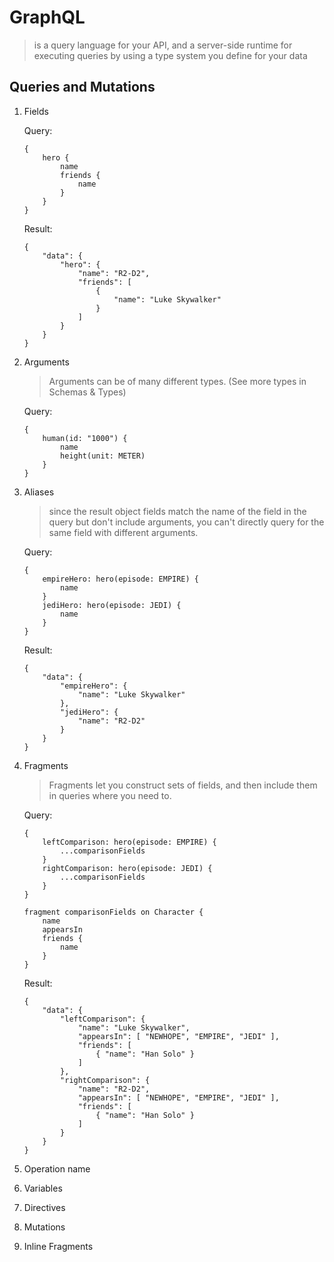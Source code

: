 # **GraphQL**
> is a query language for your API, and a server-side runtime for executing queries by using a type system you define for your data

## Queries and Mutations
1. Fields

    Query:
    ```
    {
        hero {
            name
            friends {
                name
            }
        }
    }
    ```

    Result:
    ```
    {
        "data": {
            "hero": {
                "name": "R2-D2",
                "friends": [
                    {
                        "name": "Luke Skywalker"
                    }
                ]
            }
        }
    }
    ```

2. Arguments
    > Arguments can be of many different types. (See more types in Schemas & Types)

    Query:
    ```
    {
        human(id: "1000") {
            name
            height(unit: METER)
        }
    }
    ```
3. Aliases
    >  since the result object fields match the name of the field in the query but don't include arguments, you can't directly query for the same field with different arguments.

    Query:
    ```
    {
        empireHero: hero(episode: EMPIRE) {
            name
        }
        jediHero: hero(episode: JEDI) {
            name
        }
    }
    ```

    Result:
    ```
    {
        "data": {
            "empireHero": {
                "name": "Luke Skywalker"
            },
            "jediHero": {
                "name": "R2-D2"
            }
        }
    }
    ```
4. Fragments
    > Fragments let you construct sets of fields, and then include them in queries where you need to.

    Query:
    ```
    {
        leftComparison: hero(episode: EMPIRE) {
            ...comparisonFields
        }
        rightComparison: hero(episode: JEDI) {
            ...comparisonFields
        }
    }
    ​
    fragment comparisonFields on Character {
        name
        appearsIn
        friends {
            name
        }
    }
    ```

    Result:
    ```
    {
        "data": {
            "leftComparison": {
                "name": "Luke Skywalker",
                "appearsIn": [ "NEWHOPE", "EMPIRE", "JEDI" ],
                "friends": [
                    { "name": "Han Solo" }
                ]
            },
            "rightComparison": {
                "name": "R2-D2",
                "appearsIn": [ "NEWHOPE", "EMPIRE", "JEDI" ],
                "friends": [
                    { "name": "Han Solo" }
                ]
            }
        }
    }
    ```
5. Operation name
6. Variables
7. Directives
8. Mutations
9. Inline Fragments
